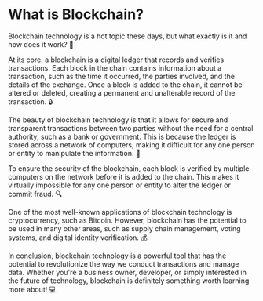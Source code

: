 # What is Blockchain?

Blockchain technology is a hot topic these days, but what exactly is it and how does it work? 🤔

At its core, a blockchain is a digital ledger that records and verifies transactions. Each block in the chain contains information about a transaction, such as the time it occurred, the parties involved, and the details of the exchange. Once a block is added to the chain, it cannot be altered or deleted, creating a permanent and unalterable record of the transaction. 🔒

The beauty of blockchain technology is that it allows for secure and transparent transactions between two parties without the need for a central authority, such as a bank or government. This is because the ledger is stored across a network of computers, making it difficult for any one person or entity to manipulate the information. 👥

To ensure the security of the blockchain, each block is verified by multiple computers on the network before it is added to the chain. This makes it virtually impossible for any one person or entity to alter the ledger or commit fraud. 🔍

One of the most well-known applications of blockchain technology is cryptocurrency, such as Bitcoin. However, blockchain has the potential to be used in many other areas, such as supply chain management, voting systems, and digital identity verification. 💰

In conclusion, blockchain technology is a powerful tool that has the potential to revolutionize the way we conduct transactions and manage data. Whether you're a business owner, developer, or simply interested in the future of technology, blockchain is definitely something worth learning more about! 💻
